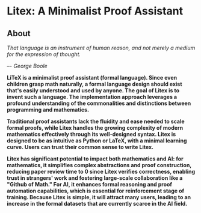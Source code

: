 # Litex: A Minimalist Proof Assistant

## About

_That language is an instrument of human reason, and not merely a medium for the expression of thought._

_–- George Boole_

**LiTeX is a minimalist proof assistant (formal language). Since even children grasp math naturally, a formal language design should exist that's easily understood and used by anyone. The goal of Litex is to invent such a language. The implementation approach leverages a profound understanding of the commonalities and distinctions between programming and mathematics.**

**Traditional proof assistants lack the fluidity and ease needed to scale formal proofs, while Litex handles the growing complexity of modern mathematics effectively through its well-designed syntax. Litex is designed to be as  intuitive as Python or LaTeX, with a minimal learning curve. Users can trust their common sense to write Litex.**

**Litex has significant potential to impact both mathematics and AI: for mathematics, it simplifies complex abstractions and proof construction, reducing paper review time to 0 since Litex verifies correctness, enabling trust in strangers' work and fostering large-scale collaboration like a "Github of Math." For AI, it enhances formal reasoning and proof automation capabilities, which is essential for reinforcement stage of training. Because Litex is simple, it will attract many users, leading to an increase in the formal datasets that are currently scarce in the AI field.**

